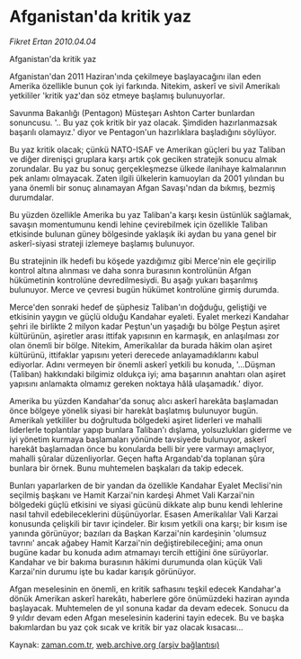 # Afganistan'da  kritik yaz

*Fikret Ertan 2010.04.04*

<tr><td class="metin" colspan="2" style="padding-top: 20px; padding-left: 5px; ">Afganistan'da kritik yaz</td></tr><tr><td class="metin" colspan="2" style="padding-top: 20px; padding-left: 5px; "><p>Afganistan'dan 2011 Haziran'ında çekilmeye başlayacağını ilan eden Amerika özellikle bunun çok iyi farkında. Nitekim, askerî ve sivil Amerikalı yetkililer 'kritik yaz'dan söz etmeye başlamış bulunuyorlar.
<p>Savunma Bakanlığı (Pentagon) Müsteşarı Ashton Carter bunlardan sonuncusu. '.. Bu yaz çok kritik bir yaz olacak. Şimdiden hazırlanmazsak başarılı olamayız.' diyor ve Pentagon'un hazırlıklara başladığını söylüyor.
<p>Bu yaz kritik olacak; çünkü NATO-ISAF ve Amerikan güçleri bu yaz Taliban ve diğer direnişçi gruplara karşı artık çok geciken stratejik sonucu almak zorundalar. Bu yaz bu sonuç gerçekleşmezse ülkede ilanihaye kalmalarının pek anlamı olmayacak. Zaten ilgili ülkelerin kamuoyları da 2001 yılından bu yana önemli bir sonuç alınamayan Afgan Savaşı'ndan da bıkmış, bezmiş durumdalar.
<p>Bu yüzden özellikle Amerika bu yaz Taliban'a karşı kesin üstünlük sağlamak, savaşın momentumunu kendi lehine çevirebilmek için özellikle Taliban etkisinde bulunan güney bölgesinde yaklaşık iki aydan bu yana genel bir askerî-siyasi strateji izlemeye başlamış bulunuyor.
<p>Bu stratejinin ilk hedefi bu köşede yazdığımız gibi Merce'nin ele geçirilip kontrol altına alınması ve daha sonra burasının kontrolünün Afgan hükümetinin kontrolüne devredilmesiydi. Bu aşağı yukarı başarılmış bulunuyor. Merce ve çevresi bugün hükümet kontrolüne girmiş durumda.
<p>Merce'den sonraki hedef de şüphesiz Taliban'ın doğduğu, geliştiği ve etkisinin yaygın ve güçlü olduğu Kandahar eyaleti. Eyalet merkezi Kandahar şehri ile birlikte 2 milyon kadar Peştun'un yaşadığı bu bölge Peştun aşiret kültürünün, aşiretler arası ittifak yapısının en karmaşık, en anlaşılması zor olan önemli bir bölge. Nitekim, Amerikalılar da burada hâkim olan aşiret kültürünü, ittifaklar yapısını yeteri derecede anlayamadıklarını kabul ediyorlar. Adını vermeyen bir önemli askerî yetkili bu konuda, '...Düşman (Taliban) hakkındaki bilgimiz oldukça iyi; ama başarının anahtarı olan aşiret yapısını anlamakta olmamız gereken noktaya hâlâ ulaşamadık.' diyor.
<p>Amerika bu yüzden Kandahar'da sonuç alıcı askerî harekâta başlamadan önce bölgeye yönelik siyasi bir harekât başlatmış bulunuyor bugün. Amerikalı yetkililer bu doğrultuda bölgedeki aşiret liderleri ve mahalli liderlerle toplantılar yapıp bunlara Taliban'ı dışlama, yolsuzlukları giderme ve iyi yönetim kurmaya başlamaları yönünde tavsiyede bulunuyor, askerî harekât başlamadan önce bu konularda belli bir yere varmayı amaçlıyor, mahalli şûralar düzenliyorlar. Geçen hafta Argandab'da toplanan şûra bunlara bir örnek. Bunu muhtemelen başkaları da takip edecek.
<p>Bunları yaparlarken de bir yandan da özellikle Kandahar Eyalet Meclisi'nin seçilmiş başkanı ve Hamit Karzai'nin kardeşi Ahmet Vali Karzai'nin bölgedeki güçlü etkisini ve siyasi gücünü dikkate alıp bunu kendi lehlerine nasıl tahvil edebileceklerini düşünüyorlar. Esasen Amerikalılar Vali Karzai konusunda çelişkili bir tavır içindeler. Bir kısım yetkili ona karşı; bir kısım ise yanında görünüyor; bazıları da Başkan Karzai'nin kardeşinin 'olumsuz tavrını' ancak ağabey Hamit Karzai'nin değiştirebileceğini; ama onun bugüne kadar bu konuda adım atmamayı tercih ettiğini öne sürüyorlar. Kandahar ve bir bakıma burasının hâkimi durumunda olan küçük Vali Karzai'nin durumu işte bu kadar karışık görünüyor.
<p>Afgan meselesinin en önemli, en kritik safhasını teşkil edecek Kandahar'a dönük Amerikan askerî harekâtı, haberlere göre önümüzdeki haziran ayında başlayacak. Muhtemelen de yıl sonuna kadar da devam edecek. Sonucu da 9 yıldır devam eden Afgan meselesinin kaderini tayin edecek. Bu ve başka bakımlardan bu yaz çok sıcak ve kritik bir yaz olacak kısacası...<br/></p></p></p></p></p></p></p></p></p></td></tr>

Kaynak: [zaman.com.tr](http://zaman.com.tr/yazar.do?yazino=969204), [web.archive.org (arşiv bağlantısı)](http://web.archive.org/web/20100416055957/http://zaman.com.tr:80/yazar.do?yazino=969204)

